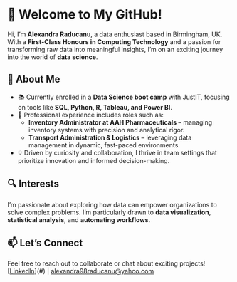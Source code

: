 

# 👋 Welcome to My GitHub!

Hi, I’m **Alexandra Raducanu**, a data enthusiast based in Birmingham, UK. With a **First-Class Honours in Computing Technology** and a passion for transforming raw data into meaningful insights, I’m on an exciting journey into the world of **data science**.

## 🚀 About Me
- 📚 Currently enrolled in a **Data Science boot camp** with JustIT, focusing on tools like **SQL, Python, R, Tableau, and Power BI**.
- 💼 Professional experience includes roles such as:
  - **Inventory Administrator at AAH Pharmaceuticals** – managing inventory systems with precision and analytical rigor.
  - **Transport Administration & Logistics** – leveraging data management in dynamic, fast-paced environments.
- 💡 Driven by curiosity and collaboration, I thrive in team settings that prioritize innovation and informed decision-making.

## 🔍 Interests
I’m passionate about exploring how data can empower organizations to solve complex problems. I’m particularly drawn to **data visualization**, **statistical analysis**, and **automating workflows**.

## 📫 Let’s Connect
Feel free to reach out to collaborate or chat about exciting projects!  
[[LinkedIn](https://www.linkedin.com/in/alexandra-raducanu-43368230a?lipi=urn%3Ali%3Apage%3Ad_flagship3_profile_view_base_contact_details%3BgPyjFBI3QRakfBnzHQewMg%3D%3D)](#) | [alexandra98raducanu@yahoo.com](#)

